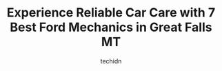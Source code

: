 ---
layout: ampstory
image: https://images.unsplash.com/photo-1639928845176-2804838ca715?ixlib=rb-4.0.3&ixid=MnwxMjA3fDB8MHxwaG90by1wYWdlfHx8fGVufDB8fHx8&auto=format&fit=crop&w=640&h=853&q=80
author: techidn
featured: false
description: Discover the 7 best Ford Mechanic in Great Falls MT, USA and ensure your vehicle receives the highest quality of care. These trusted professionals are known for their skill, knowledge, and d
title: Experience Reliable Car Care with 7 Best Ford Mechanics in Great Falls MT
cover:
   title: Experience Reliable Car Care with 7 Best Ford Mechanics in Great Falls MT
   subtitle: Rickpate
   background: https://images.unsplash.com/photo-1639928845176-2804838ca715?ixlib=rb-4.0.3&ixid=MnwxMjA3fDB8MHxwaG90by1wYWdlfHx8fGVufDB8fHx8&auto=format&fit=crop&w=640&h=853&q=80

pages: 
 - layout: thirds
   top: <h1>#1 Carls Autocare & Towing</h1>
   bottom: "<p>I was stuck in town with frigid negative temperatures and needed my engine block heater installed. They fit me into their busy schedule. Very professional, courteous serv</p>"
   background: https://www.knot35.com/toplist/wp-content/uploads/2023/06/best-ford-mechanic-1-in-great-falls-mt-1685841069.jpeg
   backgroundblur: true
 - layout: thirds
   top: <h1>#2 Fritzs Auto Repair</h1>
   bottom: "<p>523 2nd Ave S, Great Falls, MT 59405, United States</p>"
   background: https://www.knot35.com/toplist/wp-content/uploads/2023/06/best-ford-mechanic-2-in-great-falls-mt-1685841070.jpeg
   cta:
      link: https://www.knot35.com/toplist/experience-reliable-car-care-with-7-best-ford-mechanics-in-great-falls-mt/
      text: Experience Reliable Car Care with 7 Best Ford Mechanics in Great Falls MT
 - layout: thirds
   top: <h1>#3 Gear Grabbers Garage</h1>
   bottom: "<p>308 2nd Ave S, Great Falls, MT 59405, United States</p>"
   background: https://www.knot35.com/toplist/wp-content/uploads/2023/06/best-ford-mechanic-3-in-great-falls-mt-1685841070.jpeg
   cta:
      link: https://www.knot35.com/toplist/experience-reliable-car-care-with-7-best-ford-mechanics-in-great-falls-mt/
      text: Experience Reliable Car Care with 7 Best Ford Mechanics in Great Falls MT
 - layout: thirds
   top: <h1>#4 Hughs Diesel & Auto Repair</h1>
   bottom: "<p>19 60th St N, Great Falls, MT 59405, United States</p>"
   background: https://images.unsplash.com/photo-1613843873231-1447db182f97?ixlib=rb-4.0.3&ixid=MnwxMjA3fDB8MHxwaG90by1wYWdlfHx8fGVufDB8fHx8&auto=format&fit=crop&w=640&h=853&q=80
   cta:
      link: https://www.knot35.com/toplist/experience-reliable-car-care-with-7-best-ford-mechanics-in-great-falls-mt/
      text: Experience Reliable Car Care with 7 Best Ford Mechanics in Great Falls MT
 - layout: thirds
   top: <h1>#5 S & D Automotive Repair</h1>
   bottom: "<p>4201 2nd Ave N, Great Falls, MT 59405, United States</p>"
   background: https://images.unsplash.com/photo-1602536052359-ef94c21c5948?ixlib=rb-4.0.3&ixid=MnwxMjA3fDB8MHxwaG90by1wYWdlfHx8fGVufDB8fHx8&auto=format&fit=crop&w=640&h=853&q=80
   cta:
      link: https://www.knot35.com/toplist/experience-reliable-car-care-with-7-best-ford-mechanics-in-great-falls-mt/
      text: Experience Reliable Car Care with 7 Best Ford Mechanics in Great Falls MT
 - layout: thirds
   top: <h1>#6 Taylors Auto Max Service</h1>
   bottom: "<p>4100 10th Ave S, Great Falls, MT 59405, United States</p>"
   background: https://images.unsplash.com/photo-1489694553447-4c9339da310d?ixlib=rb-4.0.3&ixid=MnwxMjA3fDB8MHxwaG90by1wYWdlfHx8fGVufDB8fHx8&auto=format&fit=crop&w=640&h=853&q=80
   cta:
      link: https://www.knot35.com/toplist/experience-reliable-car-care-with-7-best-ford-mechanics-in-great-falls-mt/
      text: Experience Reliable Car Care with 7 Best Ford Mechanics in Great Falls MT
 - layout: thirds
   top: <h1>#7 Seans Auto, Off Road & Customs</h1>
   bottom: "<p>2108 13th St S, Great Falls, MT 59405, United States</p>"
   background: https://images.unsplash.com/photo-1609083590460-7b8cc0ca65f8?ixlib=rb-4.0.3&ixid=MnwxMjA3fDB8MHxwaG90by1wYWdlfHx8fGVufDB8fHx8&auto=format&fit=crop&w=640&h=853&q=80
   cta:
      link: https://www.knot35.com/toplist/experience-reliable-car-care-with-7-best-ford-mechanics-in-great-falls-mt/
      text: Experience Reliable Car Care with 7 Best Ford Mechanics in Great Falls MT
 - layout: thirds
   middle: Continue reading...
   background: https://images.unsplash.com/photo-1564951434112-64d74cc2a2d7?ixlib=rb-4.0.3&ixid=MnwxMjA3fDB8MHxwaG90by1wYWdlfHx8fGVufDB8fHx8&auto=format&fit=crop&w=640&h=853&q=80
   cta:
      link: https://www.knot35.com/toplist/experience-reliable-car-care-with-7-best-ford-mechanics-in-great-falls-mt/
      text: Experience Reliable Car Care with 7 Best Ford Mechanics in Great Falls MT
      
---